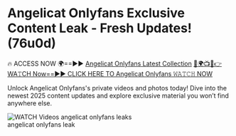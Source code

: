# Angelicat Onlyfans Exclusive Content Leak - Fresh Updates! (76u0d)

🔥 ACCESS NOW 🌍==►► <a href="https://tinyurl.com/3fjeunct" rel="nofollow">Angelicat Onlyfans Latest Collection</a></h3>
[🔴🌍📺📱👉WA𝚃CH Now==►► CLICK HERE TO Angelicat Onlyfans 𝚆𝙰𝚃𝙲𝙷 NOW](https://tinyurl.com/3fjeunct)

Unlock Angelicat Onlyfans's private videos and photos today! Dive into the newest 2025 content updates and explore exclusive material you won’t find anywhere else.


<a href="https://tinyurl.com/3fjeunct" rel="nofollow" data-target="animated-image.originalLink"><img src="https://camo.githubusercontent.com/8a4f000d20f83aca3bf7ec5f350d767afa0574a8a352519fd8cfa583a6f93a33/68747470733a2f2f692e696d6775722e636f6d2f644a486b345a712e676966" alt="WATCH Videos" data-canonical-src="https://i.imgur.com/dJHk4Zq.gif" style="max-width: 100%; display: inline-block;" data-target="animated-image.originalImage"></a>
angelicat onlyfans leaks<br>
angelicat onlyfans leak